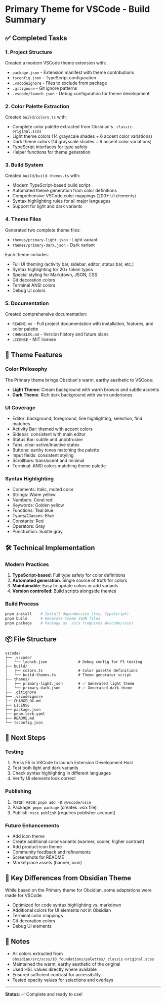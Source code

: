 # Primary Theme for VSCode - Build Summary

## ✅ Completed Tasks

### 1. Project Structure

Created a modern VSCode theme extension with:

- `package.json` - Extension manifest with theme contributions
- `tsconfig.json` - TypeScript configuration
- `.vscodeignore` - Files to exclude from package
- `.gitignore` - Git ignore patterns
- `.vscode/launch.json` - Debug configuration for theme development

### 2. Color Palette Extraction

Created `build/colors.ts` with:

- Complete color palette extracted from Obsidian's `_classic-original.scss`
- Light theme colors (14 grayscale shades + 6 accent color variations)
- Dark theme colors (14 grayscale shades + 6 accent color variations)
- TypeScript interfaces for type safety
- Helper functions for theme generation

### 3. Build System

Created `build/build-themes.ts` with:

- Modern TypeScript-based build script
- Automated theme generation from color definitions
- Comprehensive VSCode color mappings (200+ UI elements)
- Syntax highlighting rules for all major languages
- Support for light and dark variants

### 4. Theme Files

Generated two complete theme files:

- `themes/primary-light.json` - Light variant
- `themes/primary-dark.json` - Dark variant

Each theme includes:

- Full UI theming (activity bar, sidebar, editor, status bar, etc.)
- Syntax highlighting for 20+ token types
- Special styling for Markdown, JSON, CSS
- Git decoration colors
- Terminal ANSI colors
- Debug UI colors

### 5. Documentation

Created comprehensive documentation:

- `README.md` - Full project documentation with installation, features, and color palette
- `CHANGELOG.md` - Version history and future plans
- `LICENSE` - MIT license

## 🎨 Theme Features

### Color Philosophy

The Primary theme brings Obsidian's warm, earthy aesthetic to VSCode:

- **Light Theme**: Cream background with warm browns and subtle accents
- **Dark Theme**: Rich dark background with warm undertones

### UI Coverage

- Editor: background, foreground, line highlighting, selection, find matches
- Activity Bar: themed with accent colors
- Sidebar: consistent with main editor
- Status Bar: subtle and unobtrusive
- Tabs: clear active/inactive states
- Buttons: earthy tones matching the palette
- Input fields: consistent styling
- Scrollbars: translucent and minimal
- Terminal: ANSI colors matching theme palette

### Syntax Highlighting

- Comments: Italic, muted color
- Strings: Warm yellow
- Numbers: Coral red
- Keywords: Golden yellow
- Functions: Teal blue
- Types/Classes: Blue
- Constants: Red
- Operators: Gray
- Punctuation: Subtle gray

## 🛠️ Technical Implementation

### Modern Practices

1. **TypeScript-based**: Full type safety for color definitions
2. **Automated generation**: Single source of truth for colors
3. **Maintainable**: Easy to update colors or add variants
4. **Version controlled**: Build scripts alongside themes

### Build Process

```bash
pnpm install    # Install dependencies (tsx, TypeScript)
pnpm build      # Generate theme JSON files
pnpm package    # Package as .vsix (requires @vscode/vsce)
```

## 📦 File Structure

```
vscode/
├── .vscode/
│   └── launch.json              # Debug config for F5 testing
├── build/
│   ├── colors.ts                # Color palette definitions
│   └── build-themes.ts          # Theme generator script
├── themes/
│   ├── primary-light.json       # ✅ Generated light theme
│   └── primary-dark.json        # ✅ Generated dark theme
├── .gitignore
├── .vscodeignore
├── CHANGELOG.md
├── LICENSE
├── package.json
├── pnpm-lock.yaml
├── README.md
└── tsconfig.json
```

## 🚀 Next Steps

### Testing

1. Press F5 in VSCode to launch Extension Development Host
2. Test both light and dark variants
3. Check syntax highlighting in different languages
4. Verify UI elements look correct

### Publishing

1. Install vsce: `pnpm add -D @vscode/vsce`
2. Package: `pnpm package` (creates .vsix file)
3. Publish: `vsce publish` (requires publisher account)

### Future Enhancements

- Add icon theme
- Create additional color variants (warmer, cooler, higher contrast)
- Add product icon theme
- Community feedback and refinements
- Screenshots for README
- Marketplace assets (banner, icon)

## 🎯 Key Differences from Obsidian Theme

While based on the Primary theme for Obsidian, some adaptations were made for VSCode:

- Optimized for code syntax highlighting vs. markdown
- Additional colors for UI elements not in Obsidian
- Terminal color mappings
- Git decoration colors
- Debug UI elements

## 📝 Notes

- All colors extracted from `obsidian/src/scss/10_foundations/palettes/_classic-original.scss`
- Maintained the warm, earthy aesthetic of the original
- Used HSL values directly where available
- Ensured sufficient contrast for accessibility
- Tested opacity values for selections and overlays

---

**Status**: ✅ Complete and ready to use!
